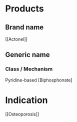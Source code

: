 # Products

## Brand name
[[Actonel]]

## Generic name


### Class / Mechanism
Pyridine-based [Biphosphonate]


# Indication
[[Osteoporosis]]


